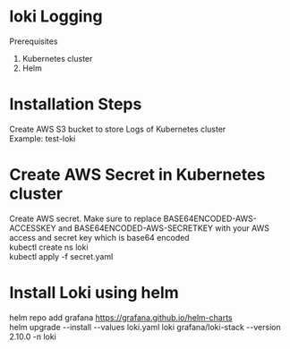 # loki Logging <br />

Prerequisites <br />
1. Kubernetes cluster <br /> 
2. Helm <br />

# Installation Steps
 Create AWS S3 bucket to store Logs of Kubernetes cluster  <br />
  Example: test-loki  <br />
   
# Create AWS Secret in Kubernetes cluster
Create AWS secret. Make sure to replace BASE64ENCODED-AWS-ACCESSKEY and BASE64ENCODED-AWS-SECRETKEY with your AWS access and secret key which is base64 encoded <br />
 kubectl create ns loki <br />
 kubectl apply -f secret.yaml    <br />

# Install Loki using helm
   helm repo add grafana https://grafana.github.io/helm-charts  <br />
   helm upgrade --install --values loki.yaml loki grafana/loki-stack --version 2.10.0 -n loki  <br />
